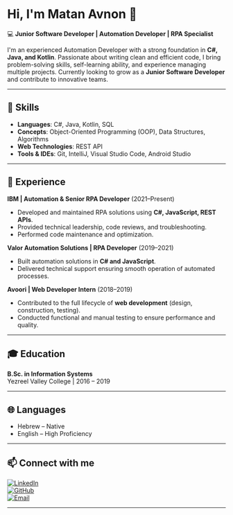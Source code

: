 # Hi, I'm Matan Avnon 👋  

💻 **Junior Software Developer | Automation Developer | RPA Specialist**  

I'm an experienced Automation Developer with a strong foundation in **C#, Java, and Kotlin**. Passionate about writing clean and efficient code, I bring problem-solving skills, self-learning ability, and experience managing multiple projects. Currently looking to grow as a **Junior Software Developer** and contribute to innovative teams.  

---

## 🔧 Skills  
- **Languages**: C#, Java, Kotlin, SQL  
- **Concepts**: Object-Oriented Programming (OOP), Data Structures, Algorithms  
- **Web Technologies**: REST API  
- **Tools & IDEs**: Git, IntelliJ, Visual Studio Code, Android Studio  

---

## 💼 Experience  

**IBM | Automation & Senior RPA Developer** (2021–Present)  
- Developed and maintained RPA solutions using **C#, JavaScript, REST APIs**.  
- Provided technical leadership, code reviews, and troubleshooting.  
- Performed code maintenance and optimization.  

**Valor Automation Solutions | RPA Developer** (2019–2021)  
- Built automation solutions in **C# and JavaScript**.  
- Delivered technical support ensuring smooth operation of automated processes.  

**Avoori | Web Developer Intern** (2018–2019)  
- Contributed to the full lifecycle of **web development** (design, construction, testing).  
- Conducted functional and manual testing to ensure performance and quality.  

---

## 🎓 Education  
**B.Sc. in Information Systems**  
Yezreel Valley College | 2016 – 2019  

---

## 🌐 Languages  
- Hebrew – Native  
- English – High Proficiency  

---

## 📫 Connect with me  

[![LinkedIn](https://img.shields.io/badge/LinkedIn-0A66C2?style=for-the-badge&logo=linkedin&logoColor=white)](https://www.linkedin.com/in/matan-avnon/)  
[![GitHub](https://img.shields.io/badge/GitHub-181717?style=for-the-badge&logo=github&logoColor=white)](https://github.com/matan92)  
[![Email](https://img.shields.io/badge/Email-D14836?style=for-the-badge&logo=gmail&logoColor=white)](mailto:matanavnon@gmail.com)  

---
